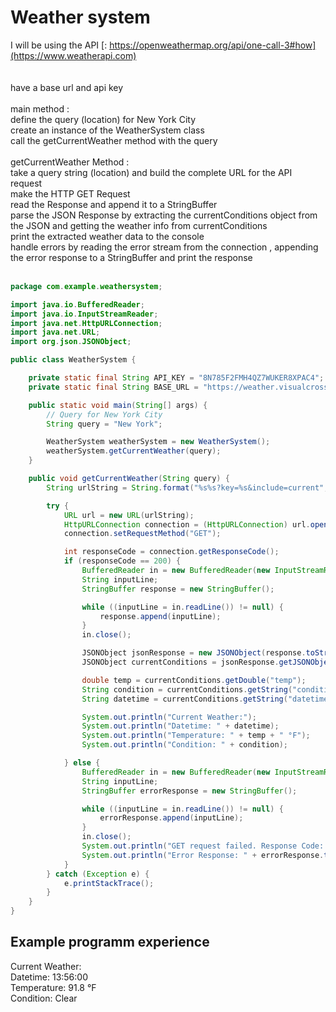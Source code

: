 # Weather system 

I will be using the API [: https://openweathermap.org/api/one-call-3#how](https://www.weatherapi.com) <br>
<br>
<br>
have a base url and api key <br>
<br>
main method : <br>
define the query (location) for New York City<br>
create an instance of the WeatherSystem class<br>
call the getCurrentWeather method with the query<br>
<br>
getCurrentWeather Method : <br>
take a query string (location) and build the complete URL for the API request<br>
make the HTTP GET Request<br>
read the Response and append it to a StringBuffer<br>
parse the JSON Response by extracting the currentConditions object from the JSON and getting the weather info from currentConditions <br>
print the extracted weather data to the console<br>
handle errors by reading the error stream from the connection , appending the error response to a StringBuffer and print the response <br>
<br>
```java
package com.example.weathersystem;

import java.io.BufferedReader;
import java.io.InputStreamReader;
import java.net.HttpURLConnection;
import java.net.URL;
import org.json.JSONObject;

public class WeatherSystem {

    private static final String API_KEY = "8N785F2FMH4QZ7WUKER8XPAC4"; 
    private static final String BASE_URL = "https://weather.visualcrossing.com/VisualCrossingWebServices/rest/services/timeline/";

    public static void main(String[] args) {
        // Query for New York City
        String query = "New York";

        WeatherSystem weatherSystem = new WeatherSystem();
        weatherSystem.getCurrentWeather(query);
    }

    public void getCurrentWeather(String query) {
        String urlString = String.format("%s%s?key=%s&include=current", BASE_URL, query, API_KEY);

        try {
            URL url = new URL(urlString);
            HttpURLConnection connection = (HttpURLConnection) url.openConnection();
            connection.setRequestMethod("GET");

            int responseCode = connection.getResponseCode();
            if (responseCode == 200) { 
                BufferedReader in = new BufferedReader(new InputStreamReader(connection.getInputStream()));
                String inputLine;
                StringBuffer response = new StringBuffer();

                while ((inputLine = in.readLine()) != null) {
                    response.append(inputLine);
                }
                in.close();

                JSONObject jsonResponse = new JSONObject(response.toString());
                JSONObject currentConditions = jsonResponse.getJSONObject("currentConditions");

                double temp = currentConditions.getDouble("temp");
                String condition = currentConditions.getString("conditions");
                String datetime = currentConditions.getString("datetime");

                System.out.println("Current Weather:");
                System.out.println("Datetime: " + datetime);
                System.out.println("Temperature: " + temp + " °F");
                System.out.println("Condition: " + condition);

            } else {
                BufferedReader in = new BufferedReader(new InputStreamReader(connection.getErrorStream()));
                String inputLine;
                StringBuffer errorResponse = new StringBuffer();

                while ((inputLine = in.readLine()) != null) {
                    errorResponse.append(inputLine);
                }
                in.close();
                System.out.println("GET request failed. Response Code: " + responseCode);
                System.out.println("Error Response: " + errorResponse.toString());
            }
        } catch (Exception e) {
            e.printStackTrace();
        }
    }
}

```

## Example programm experience 

Current Weather: <br>
Datetime: 13:56:00<br>
Temperature: 91.8 °F<br>
Condition: Clear<br>



```java
```

```java
```


```java
```


```java
```


```java
```


```java
```


```java
```


```java
```


```java
```
